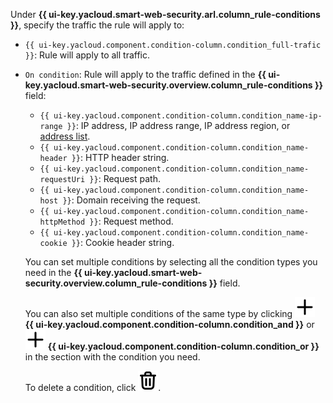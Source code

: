 Under **{{ ui-key.yacloud.smart-web-security.arl.column_rule-conditions }}**, specify the traffic the rule will apply to:
* `{{ ui-key.yacloud.component.condition-column.condition_full-trafic }}`: Rule will apply to all traffic.
* `On condition`: Rule will apply to the traffic defined in the **{{ ui-key.yacloud.smart-web-security.overview.column_rule-conditions }}** field:
    * `{{ ui-key.yacloud.component.condition-column.condition_name-ip-range }}`: IP address, IP address range, IP address region, or [address list](../../smartwebsecurity/concepts/lists.md).
    * `{{ ui-key.yacloud.component.condition-column.condition_name-header }}`: HTTP header string.
    * `{{ ui-key.yacloud.component.condition-column.condition_name-requestUri }}`: Request path.
    * `{{ ui-key.yacloud.component.condition-column.condition_name-host }}`: Domain receiving the request.
    * `{{ ui-key.yacloud.component.condition-column.condition_name-httpMethod }}`: Request method.
    * `{{ ui-key.yacloud.component.condition-column.condition_name-cookie }}`: Cookie header string.

    You can set multiple conditions by selecting all the condition types you need in the **{{ ui-key.yacloud.smart-web-security.overview.column_rule-conditions }}** field.

    You can also set multiple conditions of the same type by clicking ![plus-sign](../../_assets/console-icons/plus.svg) **{{ ui-key.yacloud.component.condition-column.condition_and }}** or ![plus-sign](../../_assets/console-icons/plus.svg) **{{ ui-key.yacloud.component.condition-column.condition_or }}** in the section with the condition you need.

    To delete a condition, click ![options](../../_assets/console-icons/trash-bin.svg).